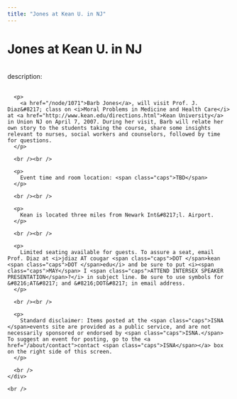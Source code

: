 ```yaml
---
title: "Jones at Kean U. in NJ"
---
```


# Jones at Kean U. in NJ

<div class="flexinode-body flexinode-2">
  <div class="flexinode-textarea-1">
    <div class="form-item">
      <br /> <label>description:</label><br /><br /> 
      
      <p>
        <a href="/node/1071">Barb Jones</a>, will visit Prof. J. Diaz&#8217; class on <i>Moral Problems in Medicine and Health Care</i> at <a href="http://www.kean.edu/directions.html">Kean University</a> in Union NJ on April 7, 2007. During her visit, Barb will relate her own story to the students taking the course, share some insights relevant to nurses, social workers and counselors, followed by time for questions.
      </p>
      
      <br /><br />
      
      <p>
        Event time and room location: <span class="caps">TBD</span>
      </p>
      
      <br /><br />
      
      <p>
        Kean is located three miles from Newark Int&#8217;l. Airport.
      </p>
      
      <br /><br />
      
      <p>
        Limited seating available for guests. To assure a seat, email Prof. Diaz at <i>jdiaz AT cougar <span class="caps">DOT </span>kean <span class="caps">DOT </span>edu</i> and be sure to put <i><span class="caps">MAY</span> I <span class="caps">ATTEND INTERSEX SPEAKER PRESENTATION</span>?</i> in subject line. Be sure to use symbols for &#8216;AT&#8217; and &#8216;DOT&#8217; in email address.
      </p>
      
      <br /><br />
      
      <p>
        Standard disclaimer: Items posted at the <span class="caps">ISNA </span>events site are provided as a public service, and are not necessarily sponsored or endorsed by <span class="caps">ISNA.</span> To suggest an event for posting, go to the <a href="/about/contact">contact <span class="caps">ISNA</span></a> box on the right side of this screen.
      </p>
      
      <br />
    </div>
    
    <br />
  </div>
</div>